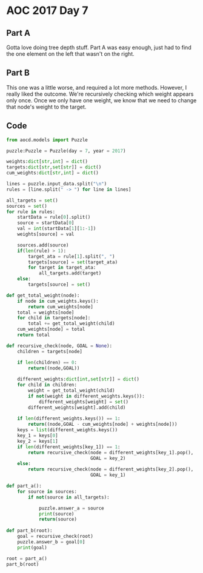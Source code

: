 # AOC 2017 Day 7

## Part A

Gotta love doing tree depth stuff. Part A was easy enough, just had to find the one element on the left that wasn't on the right.

## Part B

This one was a little worse, and required a lot more methods. However, I really liked the outcome. We're recursively checking which weight appears only once. Once we only have one weight, we know that we need to change that node's weight to the target. 

## Code

```python
from aocd.models import Puzzle

puzzle:Puzzle = Puzzle(day = 7, year = 2017)

weights:dict[str,int] = dict()
targets:dict[str,set[str]] = dict()
cum_weights:dict[str,int] = dict()

lines = puzzle.input_data.split("\n")
rules = [line.split(" -> ") for line in lines]

all_targets = set()
sources = set()
for rule in rules:
    startData = rule[0].split()
    source = startData[0]
    val = int(startData[1][1:-1])
    weights[source] = val

    sources.add(source)
    if(len(rule) > 1):
        target_ata = rule[1].split(", ")
        targets[source] = set(target_ata)
        for target in target_ata:
            all_targets.add(target)
    else:
        targets[source] = set()

def get_total_weight(node):
    if node in cum_weights.keys():
        return cum_weights[node]
    total = weights[node]
    for child in targets[node]:
        total += get_total_weight(child)
    cum_weights[node] = total
    return total

def recursive_check(node, GOAL = None):
    children = targets[node]

    if len(children) == 0:
        return((node,GOAL))
    
    different_weights:dict[int,set[str]] = dict()
    for child in children:
        weight = get_total_weight(child)
        if not(weight in different_weights.keys()):
            different_weights[weight] = set()
        different_weights[weight].add(child)
    
    if len(different_weights.keys()) == 1:
        return((node,GOAL - cum_weights[node] + weights[node]))
    keys = list(different_weights.keys())
    key_1 = keys[0]
    key_2 = keys[1]
    if len(different_weights[key_1]) == 1:
        return recursive_check(node = different_weights[key_1].pop(),
                               GOAL = key_2)
    else:
        return recursive_check(node = different_weights[key_2].pop(),
                               GOAL = key_1)

def part_a():
    for source in sources:
        if not(source in all_targets):

            puzzle.answer_a = source
            print(source)
            return(source)
    
def part_b(root):
    goal = recursive_check(root)
    puzzle.answer_b = goal[0]
    print(goal)

root = part_a()
part_b(root)
```